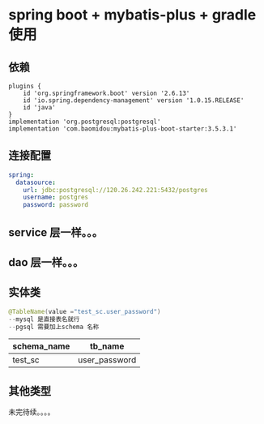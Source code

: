 # spring boot + mybatis-plus + gradle使用

## 依赖

```Gradle
plugins {
    id 'org.springframework.boot' version '2.6.13'
    id 'io.spring.dependency-management' version '1.0.15.RELEASE'
    id 'java'
}
implementation 'org.postgresql:postgresql'
implementation 'com.baomidou:mybatis-plus-boot-starter:3.5.3.1'
```

## 连接配置

```yaml
spring:
  datasource:
    url: jdbc:postgresql://120.26.242.221:5432/postgres
    username: postgres
    password: password
```

## service 层一样。。。

## dao 层一样。。。

## 实体类

```Java
@TableName(value ="test_sc.user_password")
--mysql 是直接表名就行
--pgsql 需要加上schema 名称 

```

| schema_name | tb_name |
| -------------- | --------- |
| test_sc | user_password |

## 其他类型

未完待续。。。。